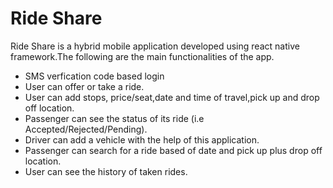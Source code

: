 # Ride Share
Ride Share is a hybrid mobile application developed using react native framework.The following are the main functionalities of the app.

- SMS verfication code based login
- User can offer or take a ride.
- User can add stops, price/seat,date and time of travel,pick up and drop off location.
- Passenger can see the status of its ride (i.e Accepted/Rejected/Pending).
- Driver can add a vehicle with the help of this application.
- Passenger can search for a ride based of date and pick up plus drop off location.
- User can see the history of taken rides.
